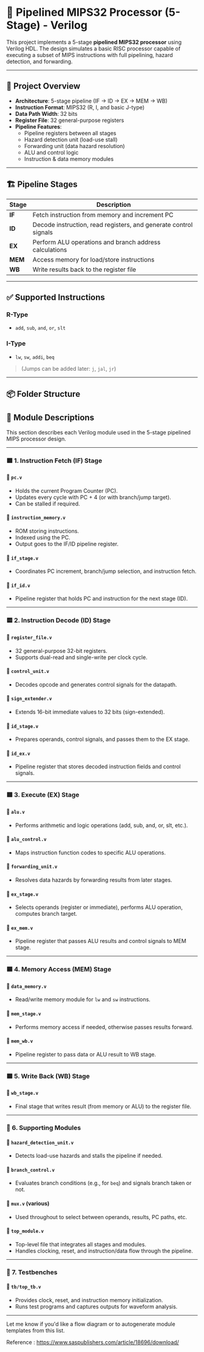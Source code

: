# 🧠 Pipelined MIPS32 Processor (5-Stage) - Verilog

This project implements a 5-stage **pipelined MIPS32 processor** using Verilog HDL. The design simulates a basic RISC processor capable of executing a subset of MIPS instructions with full pipelining, hazard detection, and forwarding.

---

## 📌 Project Overview

- **Architecture**: 5-stage pipeline (IF → ID → EX → MEM → WB)
- **Instruction Format**: MIPS32 (R, I, and basic J-type)
- **Data Path Width**: 32 bits
- **Register File**: 32 general-purpose registers
- **Pipeline Features**:
  - Pipeline registers between all stages
  - Hazard detection unit (load-use stall)
  - Forwarding unit (data hazard resolution)
  - ALU and control logic
  - Instruction & data memory modules

---

## 🏗️ Pipeline Stages

| Stage | Description |
|-------|-------------|
| **IF**  | Fetch instruction from memory and increment PC |
| **ID**  | Decode instruction, read registers, and generate control signals |
| **EX**  | Perform ALU operations and branch address calculations |
| **MEM** | Access memory for load/store instructions |
| **WB**  | Write results back to the register file |

---

## ✅ Supported Instructions

### R-Type
- `add`, `sub`, `and`, `or`, `slt`

### I-Type
- `lw`, `sw`, `addi`, `beq`

> (Jumps can be added later: `j`, `jal`, `jr`)

---

## 📦 Folder Structure

## 🔧 Module Descriptions

This section describes each Verilog module used in the 5-stage pipelined MIPS processor design.

---

### 🟩 1. Instruction Fetch (IF) Stage

#### 📌 `pc.v`
- Holds the current Program Counter (PC).
- Updates every cycle with PC + 4 (or with branch/jump target).
- Can be stalled if required.

#### 📌 `instruction_memory.v`
- ROM storing instructions.
- Indexed using the PC.
- Output goes to the IF/ID pipeline register.

#### 📌 `if_stage.v`
- Coordinates PC increment, branch/jump selection, and instruction fetch.

#### 📌 `if_id.v`
- Pipeline register that holds PC and instruction for the next stage (ID).

---

### 🟨 2. Instruction Decode (ID) Stage

#### 📌 `register_file.v`
- 32 general-purpose 32-bit registers.
- Supports dual-read and single-write per clock cycle.

#### 📌 `control_unit.v`
- Decodes opcode and generates control signals for the datapath.

#### 📌 `sign_extender.v`
- Extends 16-bit immediate values to 32 bits (sign-extended).

#### 📌 `id_stage.v`
- Prepares operands, control signals, and passes them to the EX stage.

#### 📌 `id_ex.v`
- Pipeline register that stores decoded instruction fields and control signals.

---

### 🟥 3. Execute (EX) Stage

#### 📌 `alu.v`
- Performs arithmetic and logic operations (add, sub, and, or, slt, etc.).

#### 📌 `alu_control.v`
- Maps instruction function codes to specific ALU operations.

#### 📌 `forwarding_unit.v`
- Resolves data hazards by forwarding results from later stages.

#### 📌 `ex_stage.v`
- Selects operands (register or immediate), performs ALU operation, computes branch target.

#### 📌 `ex_mem.v`
- Pipeline register that passes ALU results and control signals to MEM stage.

---

### 🟦 4. Memory Access (MEM) Stage

#### 📌 `data_memory.v`
- Read/write memory module for `lw` and `sw` instructions.

#### 📌 `mem_stage.v`
- Performs memory access if needed, otherwise passes results forward.

#### 📌 `mem_wb.v`
- Pipeline register to pass data or ALU result to WB stage.

---

### 🟪 5. Write Back (WB) Stage

#### 📌 `wb_stage.v`
- Final stage that writes result (from memory or ALU) to the register file.

---

### 🧠 6. Supporting Modules

#### 📌 `hazard_detection_unit.v`
- Detects load-use hazards and stalls the pipeline if needed.

#### 📌 `branch_control.v`
- Evaluates branch conditions (e.g., for `beq`) and signals branch taken or not.

#### 📌 `mux.v` (various)
- Used throughout to select between operands, results, PC paths, etc.

#### 📌 `top_module.v`
- Top-level file that integrates all stages and modules.
- Handles clocking, reset, and instruction/data flow through the pipeline.

---

### 🧪 7. Testbenches

#### 📌 `tb/top_tb.v`
- Provides clock, reset, and instruction memory initialization.
- Runs test programs and captures outputs for waveform analysis.

---

Let me know if you'd like a flow diagram or to autogenerate module templates from this list.



Reference :
https://www.saspublishers.com/article/18696/download/

